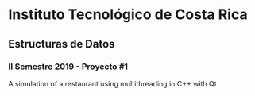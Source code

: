 # Instituto Tecnológico de Costa Rica  
## Estructuras de Datos  
### II Semestre 2019 - Proyecto #1    

A simulation of a restaurant using multithreading in C++ with Qt
